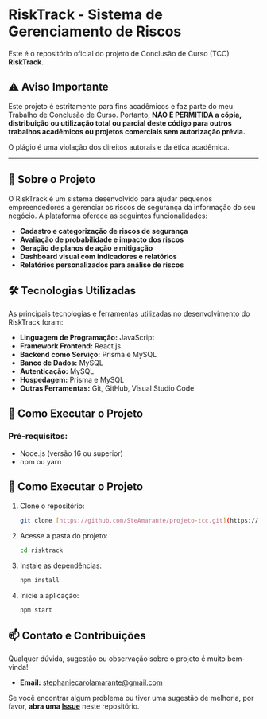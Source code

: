 # RiskTrack - Sistema de Gerenciamento de Riscos

Este é o repositório oficial do projeto de Conclusão de Curso (TCC) **RiskTrack**.

## ⚠️ Aviso Importante

Este projeto é estritamente para fins acadêmicos e faz parte do meu Trabalho de Conclusão de Curso. Portanto, **NÃO É PERMITIDA a cópia, distribuição ou utilização total ou parcial deste código para outros trabalhos acadêmicos ou projetos comerciais sem autorização prévia.**

O plágio é uma violação dos direitos autorais e da ética acadêmica.

---

## 📖 Sobre o Projeto

O RiskTrack é um sistema desenvolvido para ajudar pequenos empreendedores a gerenciar os riscos de segurança da informação do seu negócio. A plataforma oferece as seguintes funcionalidades:

* **Cadastro e categorização de riscos de segurança**
* **Avaliação de probabilidade e impacto dos riscos**
* **Geração de planos de ação e mitigação**
* **Dashboard visual com indicadores e relatórios**
* **Relatórios personalizados para análise de riscos**

## 🛠️ Tecnologias Utilizadas

As principais tecnologias e ferramentas utilizadas no desenvolvimento do RiskTrack foram:

* **Linguagem de Programação:** JavaScript
* **Framework Frontend:** React.js
* **Backend como Serviço:** Prisma e MySQL
* **Banco de Dados:** MySQL
* **Autenticação:** MySQL
* **Hospedagem:** Prisma e MySQL
* **Outras Ferramentas:** Git, GitHub, Visual Studio Code

## 🚀 Como Executar o Projeto

### Pré-requisitos:
- Node.js (versão 16 ou superior)
- npm ou yarn


## 🚀 Como Executar o Projeto

1.  Clone o repositório:
    ```bash
    git clone [https://github.com/SteAmarante/projeto-tcc.git](https://github.com/SteAmarante/projeto-tcc.git)
    ```
2.  Acesse a pasta do projeto:
    ```bash
    cd risktrack
    ```
3.  Instale as dependências:
    ```bash
    npm install
    ```
4.  Inicie a aplicação:
    ```bash
    npm start
    ```

## 📫 Contato e Contribuições

Qualquer dúvida, sugestão ou observação sobre o projeto é muito bem-vinda!

* **Email:** [stephaniecarolamarante@gmail.com](mailto:stephaniecarolamarante@gmail.com)

Se você encontrar algum problema ou tiver uma sugestão de melhoria, por favor, **abra uma [Issue](https://github.com/SteAmarante/projeto-tcc/issues)** neste repositório.
